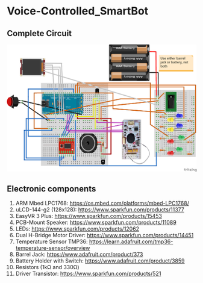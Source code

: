 # Voice-Controlled_SmartBot
## Complete Circuit
![Alt text](https://github.com/PatrickDuong3001/Voice-Controlled_SmartBot/blob/254f1a99b4aabd502c8a38a9acf37a6c60329f91/SmartBot%20Circuit.png)
## Electronic components
1. ARM Mbed LPC1768: https://os.mbed.com/platforms/mbed-LPC1768/
2. uLCD-144-g2 (128x128): https://www.sparkfun.com/products/11377
3. EasyVR 3 Plus: https://www.sparkfun.com/products/15453
4. PCB-Mount Speaker: https://www.sparkfun.com/products/11089
5. LEDs: https://www.sparkfun.com/products/12062
7. Dual H-Bridge Motor Driver: https://www.sparkfun.com/products/14451
8. Temperature Sensor TMP36: https://learn.adafruit.com/tmp36-temperature-sensor/overview
9. Barrel Jack: https://www.adafruit.com/product/373
10. Battery Holder with Switch: https://www.adafruit.com/product/3859
11. Resistors (1kΩ and 330Ω)
12. Driver Transistor: https://www.sparkfun.com/products/521
